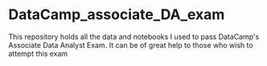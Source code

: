 # DataCamp_associate_DA_exam
This repository holds all the data and notebooks I used to pass DataCamp's Associate Data Analyst Exam. It can be of great help to those who wish to attempt this exam
